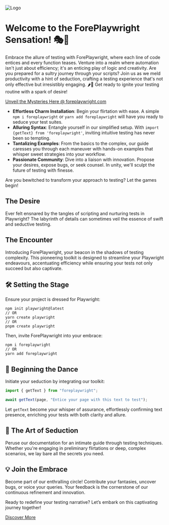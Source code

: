![Logo](https://foreplaywright.com/img/logo.png)

# Welcome to the ForePlaywright Sensation! 🎭🍒

Embrace the allure of testing with ForePlaywright, where each line of code entices and every function teases. Venture into a realm where automation isn't just about efficiency; it's an enticing play of logic and creativity. Are you prepared for a sultry journey through your scripts? Join us as we meld productivity with a hint of seduction, crafting a testing experience that's not only effective but irresistibly engaging. 🌶️💖 Get ready to ignite your testing routine with a spark of desire!

[Unveil the Mysteries Here @ foreplaywright.com](https://www.foreplaywright.com)

- **Effortless Charm Installation**: Begin your flirtation with ease. A simple `npm i foreplaywright` or `yarn add foreplaywright` will have you ready to seduce your test suites.
- **Alluring Syntax**: Entangle yourself in our simplified setup. With `import {getText} from 'foreplaywright'`, inviting intuitive testing has never been so tempting.
- **Tantalizing Examples**: From the basics to the complex, our guide caresses you through each maneuver with hands-on examples that whisper sweet strategies into your workflow.
- **Passionate Community**: Dive into a liaison with innovation. Propose your desires, expose bugs, or seek counsel. In unity, we'll sculpt the future of testing with finesse.

Are you bewitched to transform your approach to testing? Let the games begin!

## The Desire

Ever felt ensnared by the tangles of scripting and nurturing tests in Playwright? The labyrinth of details can sometimes veil the essence of swift and seductive testing.

## The Encounter

Introducing ForePlaywright, your beacon in the shadows of testing complexity. This pioneering toolkit is designed to streamline your Playwright endeavours, accentuating efficiency while ensuring your tests not only succeed but also captivate.

## 🛠 Setting the Stage

Ensure your project is dressed for Playwright:

```
npm init playwright@latest
// OR
yarn create playwright
// OR
pnpm create playwright

```

Then, invite ForePlaywright into your embrace:

```
npm i foreplaywright
// OR
yarn add foreplaywright
```

## 🌟 Beginning the Dance

Initiate your seduction by integrating our toolkit:

```js
import { getText } from "foreplaywright";

await getText(page, "Entice your page with this text to test");
```

Let `getText` become your whisper of assurance, effortlessly confirming text presence, enriching your tests with both clarity and allure.

## 📘 The Art of Seduction

Peruse our documentation for an intimate guide through testing techniques. Whether you're engaging in preliminary flirtations or deep, complex scenarios, we lay bare all the secrets you need.

## 💡 Join the Embrace

Become part of our enthralling circle! Contribute your fantasies, uncover bugs, or voice your queries. Your feedback is the cornerstone of our continuous refinement and innovation.

Ready to redefine your testing narrative? Let’s embark on this captivating journey together!

[Discover More](https://www.foreplaywright.com)
